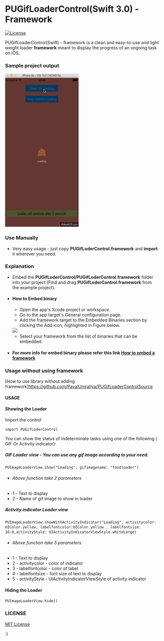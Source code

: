 # PUGifLoaderControl(Swift 3.0) - Framework
[![License](http://img.shields.io/:license-mit-blue.svg)](https://github.com/PayalUmraliya/PUGifLoaderControl/blob/master/LICENSE)

PUGifLoaderControl(Swift) - framework is a clean and easy-to-use and light weight loader **framework** meant to display the progress of an ongoing task on iOS.

### Sample project output

<img src="https://github.com/PayalUmraliya/PUGifLoaderControl/blob/master/projectoutput.gif" width="240" height="500" />

### Use Manually

* Very easy usage - just copy **PUGifLoderControl.framework** and **import** it wherever you need.

### Explanation

* Embed the **PUGifLoderControl/PUGifLoderControl.framework** folder into your project (Find and drag **PUGifLoderControl.framework** from the example project).

* #### How to Embed binary 
  * Open the app's Xcode project or workspace.
  * Go to the app target's General configuration page.
  * Add the framework target to the Embedded Binaries section by clicking the Add icon, highlighted in Figure below.
  
  <img src="https://developer.apple.com/library/content/technotes/tn2435/Art/tn2435_embedded_binary_list.png"/>
  
  * Select your framework from the list of binaries that can be embedded.
  
 * #### For more info for embed binary please refer this link [How to embed a framework](https://developer.apple.com/library/content/technotes/tn2435/_index.html)

### Usage without using framework

[How to use library without adding framework]https://github.com/PayalUmraliya/PUGifLoaderControlSource

#### USAGE

#### Showing the Loader

Import the control 

```
import PUGifLoderControl
```

You can show the status of indeterminate tasks using one of the following ( GIF Or Activity indicator):

##### GIF Loader view - You can use any gif image according to your need.

```
PUImageLoaderView.show("Loading", gifimagename: "foodloader")
```

* ###### Above function take 2 parameters
* 1 - Text to display 
* 2 - Name of gif image to show in loader

##### Activity indicator Loader view

```
PUImageLoaderView.showWithActivityIndicator("Loading", activitycolor: UIColor.yellow, labelfontcolor:UIColor.yellow , labelfontsize: 16.0,activityStyle: UIActivityIndicatorViewStyle.whiteLarge)
```

* ###### Above function take 5 parameters
* 1 - Text to display 
* 2 - activitycolor - color of indicator
* 3 - labelfontcolor - color of label
* 4 - labelfontsize - font size of text to display
* 5 - activityStyle - UIActivityIndicatorViewStyle of activity indicator

#### Hiding the Loader

```
PUImageLoaderView.hide()
```

### LICENSE

[MIT License](https://github.com/PayalUmraliya/PUGifLoaderControl/blob/master/LICENSE)

:)
